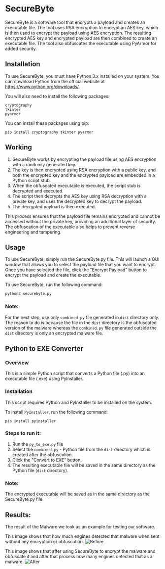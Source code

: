 # SecureByte

SecureByte is a software tool that encrypts a payload and creates an executable file. The tool uses RSA encryption to encrypt an AES key, which is then used to encrypt the payload using AES encryption. The resulting encrypted AES key and encrypted payload are then combined to create an executable file. The tool also obfuscates the executable using PyArmor for added security.


## Installation

To use SecureByte, you must have Python 3.x installed on your system. You can download Python from the official website at https://www.python.org/downloads/.

You will also need to install the following packages:

    cryptography
    tkinter
    pyarmor

You can install these packages using pip:

```  
pip install cryptography tkinter pyarmor
```

## Working

1. SecureByte works by encrypting the payload file using AES encryption with a randomly generated key. 
2. The key is then encrypted using RSA encryption with a public key, and both the encrypted key and the encrypted payload are embedded in a Python script stub.
3. When the obfuscated executable is executed, the script stub is decrypted and executed. 
4. The script then decrypts the AES key using RSA decryption with a private key, and uses the decrypted key to decrypt the payload. 
5. The decrypted payload is then executed.

This process ensures that the payload file remains encrypted and cannot be accessed without the private key, providing an additional layer of security. The obfuscation of the executable also helps to prevent reverse engineering and tampering.

## Usage

To use SecureByte, simply run the SecureByte.py file. This will launch a GUI window that allows you to select the payload file that you want to encrypt. Once you have selected the file, click the "Encrypt Payload" button to encrypt the payload and create the executable.

To use SecureByte, run the following command:

``` python 
python3 securebyte.py
```

### Note: 
For the next step, use only `combined.py` file generated in `dist` directory only. The reason to do is because the file in the `dist` directory is the obfuscated version of the malware whereas the `combined.py` file generated outside the `dist` directory is only an encrypted malware file.

## Python to EXE Converter

### Overview

This is a simple Python script that converts a Python file (.py) into an executable file (.exe) using PyInstaller.

### Installation

This script requires Python and PyInstaller to be installed on the system.

To install `PyInstaller`, run the following command:

` pip install pyinstaller `

### Steps to run it: 

1. Run the `py_to_exe.py` file
2. Select the `combined.py` - Python file from the `dist` directory which is created after the obfuscation.
3. Click the "Convert to EXE" button.
4. The resulting executable file will be saved in the same directory as the Python file (`dist` directory).

### Note: 
The encrypted executable will be saved as in the same directory as the SecureByte.py file.

## Results: 
The result of the Malware we took as an example for testing our software.

This image shows that how much engines detected that malware when sent without any encryption or obfuscation.
![Before](https://github.com/0xManan/Secure-Byte/blob/main/Results/Before%20Execution.png)

This image shows that after using SecureByte to encrypt the malware and obfuscate it and after that process how many engines detected that as a malware.
![After](https://github.com/0xManan/Secure-Byte/blob/main/Results/After%20Execution.png)


